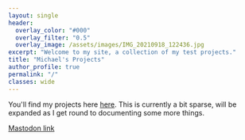 ```yaml
---
layout: single
header:
  overlay_color: "#000"
  overlay_filter: "0.5"
  overlay_image: /assets/images/IMG_20210918_122436.jpg
excerpt: "Welcome to my site, a collection of my test projects."
title: "Michael's Projects"
author_profile: true
permalink: "/"
classes: wide
---
```


You'll find my projects here [here](/posts/). This is currently a bit sparse, will be expanded as I get round to documenting some more things.

<a rel="me" href="https://hachyderm.io/@raktatuk">Mastodon link</a>
